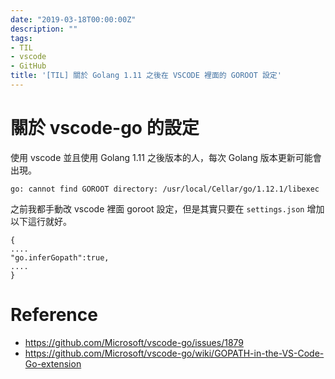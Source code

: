 ```yaml
---
date: "2019-03-18T00:00:00Z"
description: ""
tags:
- TIL
- vscode
- GitHub
title: '[TIL] 關於 Golang 1.11 之後在 VSCODE 裡面的 GOROOT 設定'
---
```




# 關於 vscode-go 的設定

使用 vscode 並且使用 Golang 1.11 之後版本的人，每次 Golang 版本更新可能會出現。

`go: cannot find GOROOT directory: /usr/local/Cellar/go/1.12.1/libexec`

之前我都手動改 vscode 裡面 goroot 設定，但是其實只要在 `settings.json` 增加以下這行就好。

```
{
....
"go.inferGopath":true,
....
}
```



# Reference

- https://github.com/Microsoft/vscode-go/issues/1879
- https://github.com/Microsoft/vscode-go/wiki/GOPATH-in-the-VS-Code-Go-extension